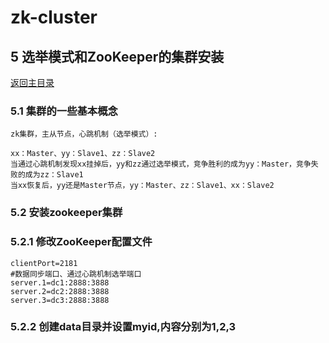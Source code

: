 # zk-cluster

##  5 选举模式和ZooKeeper的集群安装
[返回主目录](../README.md)

### 5.1  集群的一些基本概念
    zk集群，主从节点，心跳机制（选举模式）:
    
    xx：Master、yy：Slave1、zz：Slave2
    当通过心跳机制发现xx挂掉后，yy和zz通过选举模式，竞争胜利的成为yy：Master，竞争失败的成为zz：Slave1
    当xx恢复后，yy还是Master节点，yy：Master、zz：Slave1、xx：Slave2

### 5.2 安装zookeeper集群

### 5.2.1 修改ZooKeeper配置文件
    clientPort=2181
    #数据同步端口、通过心跳机制选举端口
    server.1=dc1:2888:3888
    server.2=dc2:2888:3888
    server.3=dc3:2888:3888
### 5.2.2 创建data目录并设置myid,内容分别为1,2,3

     
    